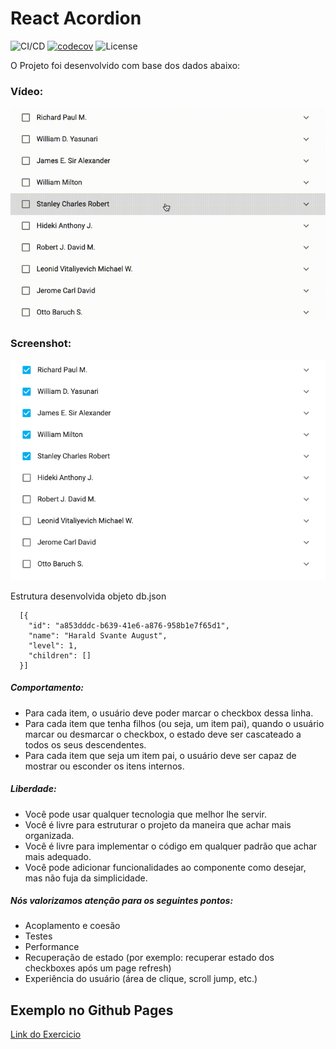 # React Acordion

![CI/CD](https://github.com/dyarleniber/react-workflow-gh-actions/workflows/CI/CD/badge.svg)
[![codecov](https://codecov.io/gh/thomazot/react-accordion/branch/master/graph/badge.svg)](https://codecov.io/gh/thomazot/react-accordion)
![License](https://img.shields.io/github/license/dyarleniber/react-workflow-gh-actions)

O Projeto foi desenvolvido com base dos dados abaixo:

### Vídeo:

![tree.gif](https://github.com/HiPlatform/prova-frontend/blob/master/tree.gif?raw=true)

### Screenshot:

![tree.png](https://github.com/HiPlatform/prova-frontend/blob/master/tree.png?raw=true)

Estrutura desenvolvida objeto db.json

```
  [{
    "id": "a853dddc-b639-41e6-a876-958b1e7f65d1",
    "name": "Harald Svante August",
    "level": 1,
    "children": []
  }]
```

##### Comportamento:

- Para cada item, o usuário deve poder marcar o checkbox dessa linha.
- Para cada item que tenha filhos (ou seja, um item pai), quando o usuário marcar ou desmarcar o checkbox, o estado deve ser cascateado a todos os seus descendentes.
- Para cada item que seja um item pai, o usuário deve ser capaz de mostrar ou esconder os itens internos.

##### Liberdade:

- Você pode usar qualquer tecnologia que melhor lhe servir.
- Você é livre para estruturar o projeto da maneira que achar mais organizada.
- Você é livre para implementar o código em qualquer padrão que achar mais adequado.
- Você pode adicionar funcionalidades ao componente como desejar, mas não fuja da simplicidade.

##### Nós valorizamos atenção para os seguintes pontos:

- Acoplamento e coesão
- Testes
- Performance
- Recuperação de estado (por exemplo: recuperar estado dos checkboxes após um page refresh)
- Experiência do usuário (área de clique, scroll jump, etc.)

## Exemplo no Github Pages

[Link do Exercicio](https://thomazot.github.io/react-accordion/)
